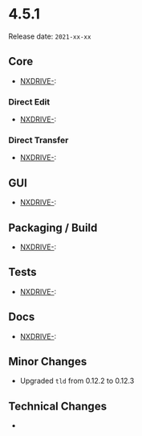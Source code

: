 # 4.5.1

Release date: `2021-xx-xx`

## Core

- [NXDRIVE-](https://jira.nuxeo.com/browse/NXDRIVE-): 

### Direct Edit

- [NXDRIVE-](https://jira.nuxeo.com/browse/NXDRIVE-): 

### Direct Transfer

- [NXDRIVE-](https://jira.nuxeo.com/browse/NXDRIVE-): 

## GUI

- [NXDRIVE-](https://jira.nuxeo.com/browse/NXDRIVE-): 

## Packaging / Build

- [NXDRIVE-](https://jira.nuxeo.com/browse/NXDRIVE-): 

## Tests

- [NXDRIVE-](https://jira.nuxeo.com/browse/NXDRIVE-): 

## Docs

- [NXDRIVE-](https://jira.nuxeo.com/browse/NXDRIVE-): 

## Minor Changes

- Upgraded `tld` from 0.12.2 to 0.12.3

## Technical Changes

- 
